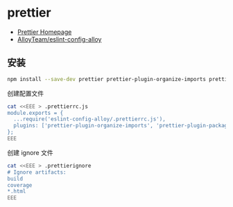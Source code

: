 # prettier

- [Prettier Homepage](https://prettier.io/)
- [AlloyTeam/eslint-config-alloy](https://github.com/AlloyTeam/eslint-config-alloy)

## 安装

```bash npm2yarn
npm install --save-dev prettier prettier-plugin-organize-imports prettier-plugin-packagejson eslint-config-alloy
```

创建配置文件

```bash
cat <<EEE > .prettierrc.js
module.exports = {
  ...require('eslint-config-alloy/.prettierrc.js'),
  plugins: ['prettier-plugin-organize-imports', 'prettier-plugin-packagejson'],
};
EEE
```

创建 ignore 文件

```bash
cat <<EEE > .prettierignore
# Ignore artifacts:
build
coverage
*.html
EEE
```
